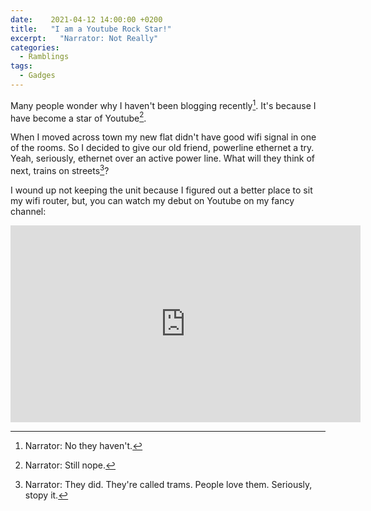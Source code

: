 ```yaml
---
date:    2021-04-12 14:00:00 +0200
title:   "I am a Youtube Rock Star!"
excerpt:   "Narrator: Not Really"
categories:
  - Ramblings
tags:
  - Gadges
---
```


Many people wonder why I haven't been blogging recently[^1].  It's because I have become a star of Youtube[^2].

When I moved across town my new flat didn't have good wifi signal in one of the rooms.  So I decided to give our old friend, powerline ethernet a try.  Yeah, seriously, ethernet over an active power line.  What will they think of next, trains on streets[^3]?

I wound up not keeping the unit because I figured out a better place to sit my wifi router, but, you can watch my debut on Youtube on my fancy channel:

<iframe width="560" height="315" src="https://www.youtube.com/embed/xt9EWqUeQTc" title="YouTube video player" frameborder="0" allow="accelerometer; autoplay; clipboard-write; encrypted-media; gyroscope; picture-in-picture" allowfullscreen></iframe>

[^1]: Narrator: No they haven't.
[^2]: Narrator: Still nope.
[^3]: Narrator: They did.  They're called trams.  People love them.  Seriously, stopy it.
